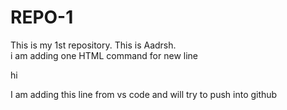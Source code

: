 # REPO-1
This is my 1st repository.
This is Aadrsh. <br> i am adding one HTML command for new line


hi

I am adding this line from vs code and will try to push into github
